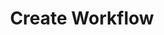---
title: Create Workflow
excerpt: Creates a new [Workflow](#schema_workflow).
api:
  file: botpress-api.json
  operationId: createWorkflow
deprecated: false
hidden: false
metadata:
  title: ''
  description: ''
  robots: index
next:
  description: ''
---